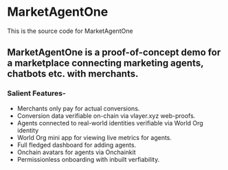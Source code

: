 # MarketAgentOne
This is the source code for MarketAgentOne

## MarketAgentOne is a proof-of-concept demo for a marketplace connecting marketing agents, chatbots etc. with merchants.

### Salient Features-
- Merchants only pay for actual conversions.
- Conversion data verifiable on-chain via vlayer.xyz web-proofs.
- Agents connected to real-world identities verifiable via World Org identity
- World Org mini app for viewing live metrics for agents.
- Full fledged dashboard for adding agents.
- Onchain avatars for agents via Onchainkit
- Permissionless onboarding with inbuilt verfiability.
